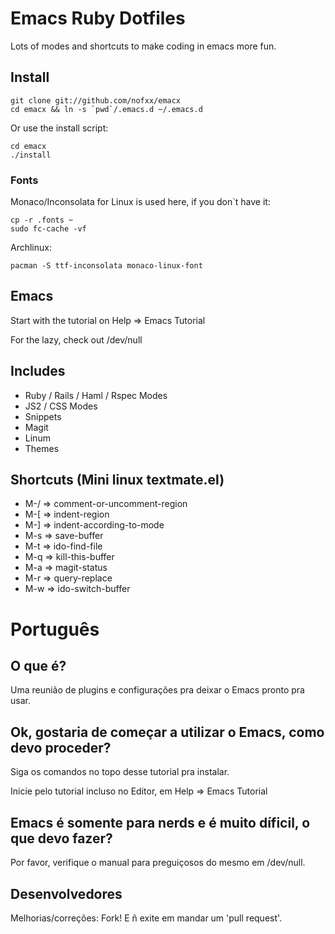# Emacs Ruby Dotfiles

Lots of modes and shortcuts to make coding in emacs more fun.


## Install

    git clone git://github.com/nofxx/emacx
    cd emacx && ln -s `pwd`/.emacs.d ~/.emacs.d

Or use the install script:

    cd emacx
    ./install


### Fonts

Monaco/Inconsolata for Linux is used here, if you don`t have it:

    cp -r .fonts ~
    sudo fc-cache -vf

Archlinux:

    pacman -S ttf-inconsolata monaco-linux-font


## Emacs

Start with the tutorial on Help => Emacs Tutorial

For the lazy, check out /dev/null


## Includes

* Ruby / Rails / Haml / Rspec Modes
* JS2 / CSS Modes
* Snippets
* Magit
* Linum
* Themes


## Shortcuts (Mini linux textmate.el)

* M-/  =>  comment-or-uncomment-region
* M-[  =>  indent-region
* M-]  =>  indent-according-to-mode
* M-s  =>  save-buffer
* M-t  =>  ido-find-file
* M-q  =>  kill-this-buffer
* M-a  =>  magit-status
* M-r  =>  query-replace
* M-w  =>  ido-switch-buffer


# Português

## O que é?

Uma reunião de  plugins e configurações pra deixar o Emacs  pronto pra usar.

## Ok, gostaria de começar a utilizar o Emacs, como devo proceder?

Siga os comandos no topo desse tutorial pra instalar.

Inicie pelo tutorial incluso no Editor, em Help => Emacs Tutorial


## Emacs é somente para nerds e é muito díficil, o que devo fazer?

Por favor, verifique o manual para preguiçosos do mesmo em /dev/null.


## Desenvolvedores


Melhorias/correções:
Fork! E ñ exite em mandar um 'pull request'.
